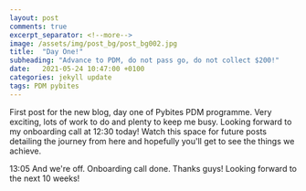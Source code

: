 ```yaml
---
layout: post
comments: true
excerpt_separator: <!--more-->
image: /assets/img/post_bg/post_bg002.jpg
title:  "Day One!"
subheading: "Advance to PDM, do not pass go, do not collect $200!"
date:   2021-05-24 10:47:00 +0100
categories: jekyll update
tags: PDM pybites
---
```


First post for the new blog, day one of Pybites PDM programme. Very exciting, lots of work to do and plenty to keep me busy. Looking forward to my onboarding call at 12:30 today!
Watch this space for future posts detailing the journey <!--more-->from here and hopefully you'll get to see the things we achieve.

13:05 And we're off. Onboarding call done. Thanks guys! Looking forward to the next 10 weeks!
